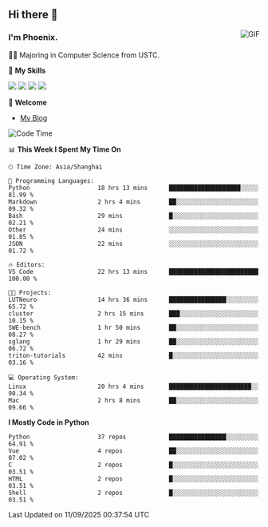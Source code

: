 ## Hi there 👋
<img align="right" alt="GIF" src="https://raw.githubusercontent.com/JoeyBling/JoeyBling/master/pic/pusheencode.gif" />

### I'm Phoenix.

👨‍🎓 Majoring in Computer Science from USTC.

🌟 **My Skills**

![](https://img.shields.io/badge/-Python-3e74a2?style=flat-square&logo=Python&logoColor=fff)
![](https://img.shields.io/badge/-C++-9f62a5?style=flat&logo=cplusplus&logoColor=white)
![](https://img.shields.io/badge/-Linux-185886?style=flat-square&logo=Linux&logoColor=fff)
![](https://img.shields.io/badge/-Rust-ff4136?style=flat-square&logo=Rust&logoColor=fff)

💬 **Welcome**

- [My Blog](https://ysy-phoenix.github.io/)

<!--START_SECTION:waka-->
![Code Time](http://img.shields.io/badge/Code%20Time-1%2C852%20hrs%2057%20mins-blue)

📊 **This Week I Spent My Time On** 

```text
🕑︎ Time Zone: Asia/Shanghai

💬 Programming Languages: 
Python                   18 hrs 13 mins      ████████████████████░░░░░   81.99 % 
Markdown                 2 hrs 4 mins        ██░░░░░░░░░░░░░░░░░░░░░░░   09.32 % 
Bash                     29 mins             █░░░░░░░░░░░░░░░░░░░░░░░░   02.21 % 
Other                    24 mins             ░░░░░░░░░░░░░░░░░░░░░░░░░   01.85 % 
JSON                     22 mins             ░░░░░░░░░░░░░░░░░░░░░░░░░   01.72 % 

🔥 Editors: 
VS Code                  22 hrs 13 mins      █████████████████████████   100.00 % 

🐱‍💻 Projects: 
LUTNeuro                 14 hrs 36 mins      ████████████████░░░░░░░░░   65.72 % 
cluster                  2 hrs 15 mins       ███░░░░░░░░░░░░░░░░░░░░░░   10.15 % 
SWE-bench                1 hr 50 mins        ██░░░░░░░░░░░░░░░░░░░░░░░   08.27 % 
sglang                   1 hr 29 mins        ██░░░░░░░░░░░░░░░░░░░░░░░   06.72 % 
triton-tutorials         42 mins             █░░░░░░░░░░░░░░░░░░░░░░░░   03.16 % 

💻 Operating System: 
Linux                    20 hrs 4 mins       ███████████████████████░░   90.34 % 
Mac                      2 hrs 8 mins        ██░░░░░░░░░░░░░░░░░░░░░░░   09.66 % 
```

**I Mostly Code in Python** 

```text
Python                   37 repos            ████████████████░░░░░░░░░   64.91 % 
Vue                      4 repos             ██░░░░░░░░░░░░░░░░░░░░░░░   07.02 % 
C                        2 repos             █░░░░░░░░░░░░░░░░░░░░░░░░   03.51 % 
HTML                     2 repos             █░░░░░░░░░░░░░░░░░░░░░░░░   03.51 % 
Shell                    2 repos             █░░░░░░░░░░░░░░░░░░░░░░░░   03.51 % 
```




 Last Updated on 11/09/2025 00:37:54 UTC
<!--END_SECTION:waka-->

<!--
**ysy-phoenix/ysy-phoenix** is a ✨ _special_ ✨ repository because its `README.md` (this file) appears on your GitHub profile.

Here are some ideas to get you started:

- 🔭 I’m currently working on ...
- 🌱 I’m currently learning ...
- 👯 I’m looking to collaborate on ...
- 🤔 I’m looking for help with ...
- 💬 Ask me about ...
- 📫 How to reach me: ...
- 😄 Pronouns: ...
- ⚡ Fun fact: ...
-->
